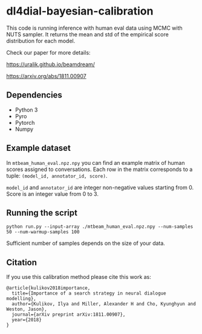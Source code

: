 # dl4dial-bayesian-calibration

This code is running inference with human eval data using MCMC with NUTS sampler. It returns the mean and std of the empirical score distribution for each model.

Check our paper for more details:

https://uralik.github.io/beamdream/

https://arxiv.org/abs/1811.00907

## Dependencies
* Python 3
* Pyro
* Pytorch
* Numpy

## Example dataset

In `mtbeam_human_eval.npz.npy` you can find an example matrix of human scores assigned to conversations. Each row in the matrix corresponds to a tuple: `(model_id, annotator_id, score)`.

`model_id` and `annotator_id` are integer non-negative values starting from 0. Score is an integer value from 0 to 3.

## Running the script

`python run.py --input-array ./mtbeam_human_eval.npz.npy --num-samples 50 --num-warmup-samples 100`

Sufficient number of samples depends on the size of your data.

## Citation

If you use this calibration method please cite this work as:
```
@article{kulikov2018importance,
  title={Importance of a search strategy in neural dialogue modelling},
  author={Kulikov, Ilya and Miller, Alexander H and Cho, Kyunghyun and Weston, Jason},
  journal={arXiv preprint arXiv:1811.00907},
  year={2018}
}
```
